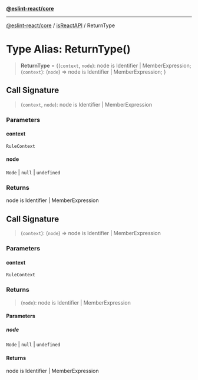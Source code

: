 [**@eslint-react/core**](../../../../README.md)

***

[@eslint-react/core](../../../../README.md) / [isReactAPI](../README.md) / ReturnType

# Type Alias: ReturnType()

> **ReturnType** = \{(`context`, `node`): node is Identifier \| MemberExpression; (`context`): (`node`) => node is Identifier \| MemberExpression; \}

## Call Signature

> (`context`, `node`): node is Identifier \| MemberExpression

### Parameters

#### context

`RuleContext`

#### node

`Node` | `null` | `undefined`

### Returns

node is Identifier \| MemberExpression

## Call Signature

> (`context`): (`node`) => node is Identifier \| MemberExpression

### Parameters

#### context

`RuleContext`

### Returns

> (`node`): node is Identifier \| MemberExpression

#### Parameters

##### node

`Node` | `null` | `undefined`

#### Returns

node is Identifier \| MemberExpression
